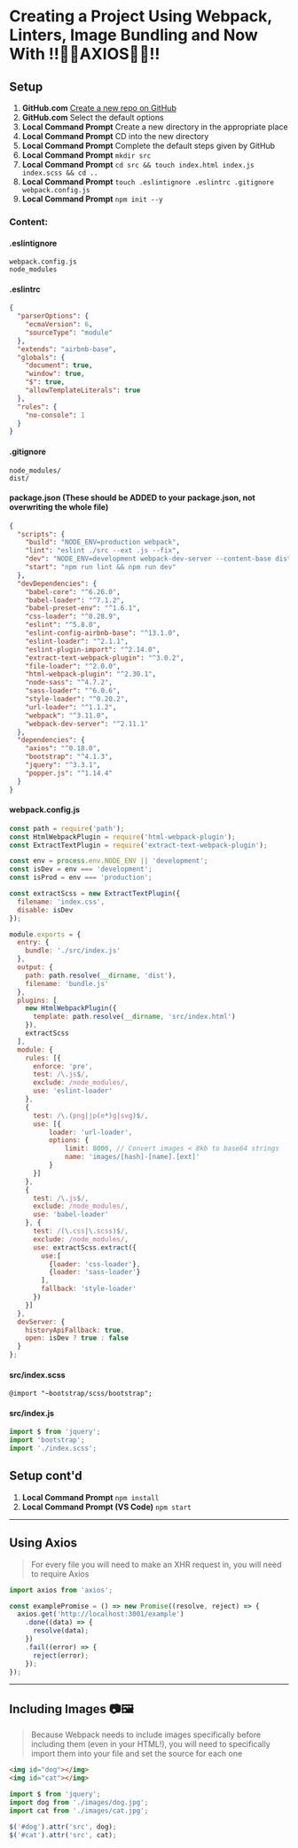 # Creating a Project Using Webpack, Linters, Image Bundling and Now With !!🎉🎉AXIOS🎉🎉!!

## Setup
1. **GitHub.com** [Create a new repo on GitHub](https://github.com/new)
1. **GitHub.com** Select the default options
1. **Local Command Prompt** Create a new directory in the appropriate place
1. **Local Command Prompt** CD into the new directory
1. **Local Command Prompt** Complete the default steps given by GitHub
1. **Local Command Prompt** `mkdir src`
1. **Local Command Prompt** `cd src && touch index.html index.js index.scss && cd ..`
1. **Local Command Prompt** `touch .eslintignore .eslintrc .gitignore webpack.config.js`
1. **Local Command Prompt** `npm init --y`

### Content:

#### .eslintignore
```
webpack.config.js
node_modules
```

#### .eslintrc
```json
{
  "parserOptions": {
    "ecmaVersion": 6,
    "sourceType": "module"
  },
  "extends": "airbnb-base",
  "globals": {
    "document": true,
    "window": true,
    "$": true,
    "allowTemplateLiterals": true
  },
  "rules": {
    "no-console": 1
  }
}
```

#### .gitignore
```
node_modules/
dist/
```

#### package.json (These should be ADDED to your package.json, not overwriting the whole file)
```json
{
  "scripts": {
    "build": "NODE_ENV=production webpack",
    "lint": "eslint ./src --ext .js --fix",
    "dev": "NODE_ENV=development webpack-dev-server --content-base dist --hot",
    "start": "npm run lint && npm run dev"
  },
  "devDependencies": {
    "babel-core": "^6.26.0",
    "babel-loader": "^7.1.2",
    "babel-preset-env": "^1.6.1",
    "css-loader": "^0.28.9",
    "eslint": "^5.8.0",
    "eslint-config-airbnb-base": "^13.1.0",
    "eslint-loader": "^2.1.1",
    "eslint-plugin-import": "^2.14.0",
    "extract-text-webpack-plugin": "^3.0.2",
    "file-loader": "^2.0.0",
    "html-webpack-plugin": "^2.30.1",
    "node-sass": "^4.7.2",
    "sass-loader": "^6.0.6",
    "style-loader": "^0.20.2",
    "url-loader": "^1.1.2",
    "webpack": "^3.11.0",
    "webpack-dev-server": "^2.11.1"
  },
  "dependencies": {
    "axios": "^0.18.0",
    "bootstrap": "^4.1.3",
    "jquery": "^3.3.1",
    "popper.js": "^1.14.4"
  }
}
```

#### webpack.config.js
```js
const path = require('path');
const HtmlWebpackPlugin = require('html-webpack-plugin');
const ExtractTextPlugin = require('extract-text-webpack-plugin');

const env = process.env.NODE_ENV || 'development';
const isDev = env === 'development';
const isProd = env === 'production';

const extractScss = new ExtractTextPlugin({
  filename: 'index.css',
  disable: isDev
});

module.exports = {
  entry: {
    bundle: './src/index.js'
  },
  output: {
    path: path.resolve(__dirname, 'dist'),
    filename: 'bundle.js'
  },
  plugins: [
    new HtmlWebpackPlugin({
      template: path.resolve(__dirname, 'src/index.html')
    }),
    extractScss
  ],
  module: {
    rules: [{
      enforce: 'pre',
      test: /\.js$/,
      exclude: /node_modules/,
      use: 'eslint-loader'
    }, 
    {
      test: /\.(png|jp(e*)g|svg)$/,  
      use: [{
          loader: 'url-loader',
          options: { 
              limit: 8000, // Convert images < 8kb to base64 strings
              name: 'images/[hash]-[name].[ext]'
          } 
      }]
    },
    {
      test: /\.js$/,
      exclude: /node_modules/,
      use: 'babel-loader'
    }, {
      test: /(\.css|\.scss)$/,
      exclude: /node_modules/,
      use: extractScss.extract({
        use:[
          {loader: 'css-loader'},
          {loader: 'sass-loader'}
        ],
        fallback: 'style-loader'
      })
    }]
  },
  devServer: {
    historyApiFallback: true,
    open: isDev ? true : false
  }
};
```

#### src/index.scss
```
@import "~bootstrap/scss/bootstrap";
```

#### src/index.js
```js
import $ from 'jquery';
import 'bootstrap';
import './index.scss';
```

## Setup cont'd
1. **Local Command Prompt** `npm install`
1. **Local Command Prompt (VS Code)** `npm start`

___

## Using Axios
> For every file you will need to make an XHR request in, you will need to require Axios
```js
import axios from 'axios';

const examplePromise = () => new Promise((resolve, reject) => {
  axios.get('http://localhost:3001/example')
    .done((data) => {
      resolve(data);
    })
    .fail((error) => {
      reject(error);
    });
});
```

___

## Including Images 📷🖼️
> Because Webpack needs to include images specifically before including them (even in your HTML!), you will need to specifically import them into your file and set the source for each one
```html 
<img id="dog"></img>
<img id="cat"></img>
```

```js
import $ from 'jquery';
import dog from './images/dog.jpg';
import cat from './images/cat.jpg';

$('#dog').attr('src', dog);
$('#cat').attr('src', cat);
```
